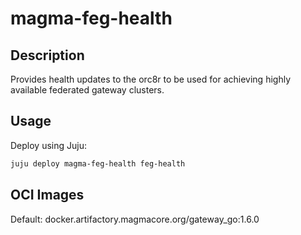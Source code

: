 # magma-feg-health

## Description

Provides health updates to the orc8r to be used for achieving highly available federated gateway 
clusters.

## Usage

Deploy using Juju:

```bash
juju deploy magma-feg-health feg-health
```

## OCI Images

Default: docker.artifactory.magmacore.org/gateway_go:1.6.0
